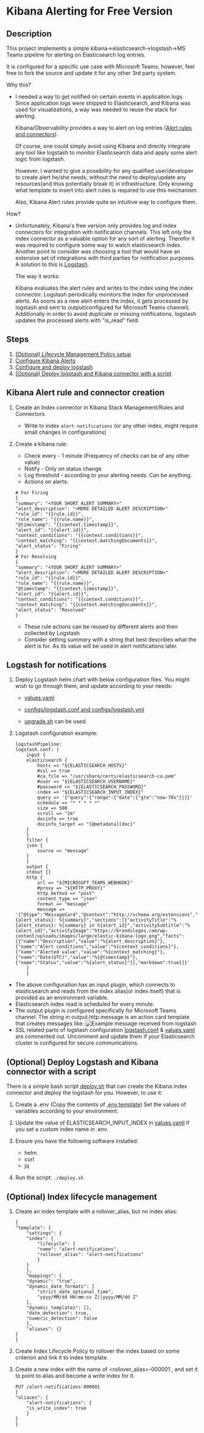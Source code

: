 # Kibana Alerting for Free Version

## Description

This project implements a simple kibana->elasticsearch->logstash->MS Teams pipeline for alerting on Elasticsearch log entries.

It is configured for a specific use case with Microsoft Teams, however, feel free to fork the source and update it for any other 3rd party system.

Why this?

- I needed a way to get notified on certain events in application logs. Since application logs were shipped to Elasticsearch, and Kibana was used for visualizations, a way was needed to reuse the stack for alerting.

    Kibana/Observability provides a way to alert on log entries ([Alert rules and connectors](https://www.elastic.co/guide/en/kibana/current/alerting-getting-started.html)). 

  Of course, one could simply avoid using Kibana and directly integrate any tool like logstash to monitor Elasticsearch data and apply some alert logic from logstash.

  However, I wanted to give a possibility for any qualified user/developer to create alert he/she needs, without the need to deploy/update any resources(and thus potentially break it) in infrastructure. Only knowing what template to insert into alert rules is required to use this mechanism.

  Also, Kibana Alert rules provide quite an intuitive way to configure them.

How?

- Unfortunately, Kibana's free version only provides log and index connectors for integration with notification channels. This left only the index connector as a valuable option for any sort of alerting. Therefor it was required to configure some way to watch elasticsearch index. Another point to consider was choosing a tool that would have an extensive set of integrations with third parties for notification purposes. A solution to this is [Logstash](https://www.elastic.co/guide/en/logstash/current/output-plugins.html).

  The way it works:
  
  Kibana evaluates the alert rules and writes to the index using the index connector. Logstash periodically monitors the index for unprocessed alerts. As soons as a new alert enters the index, it gets processed by logstash and sent to output(configured for Microsoft Teams channel). Additionally in order to avoid duplicate or missing notifications, logstash updates the processed alerts with "is_read" field.

## Steps

1. [(Optional) Lifecycle Management Policy setup](#optional-index-lifecycle-management)
2. [Configure Kibana Alerts](#kibana-alert-rule-and-connector)
3. [Configure and deploy logstash](#logstash-for-notifications)
4. [(Optional) Deploy logstash and Kibana connector with a script](#optional-deploy-logstash-and-kibana-connector-with-a-script)

## Kibana Alert rule and connector creation

1. Create an Index connector in Kibana Stack Management/Rules and Connectors

   - Write to index `alert-notifications` (or any other index, might require small changes in configurations)

2. Create a kibana rule:

   - Check every - 1 minute (Frequency of checks can be of any other value)
   - Notify - Only on status change
   - Log threshold - according to your alerting needs. Can be anything.
   - Actions on alerts:

   ```
   # For Firing
   {
   "summary": "<YOUR SHORT ALERT SUMMARY>"
   "alert_description": "<MORE DETAILED ALERT DESCRIPTION>"
   "rule_id": "{{rule.id}}",
   "rule_name": "{{rule.name}}",
   "@timestamp": "{{context.timestamp}}",
   "alert_id": "{{alert.id}}",
   "context_conditions": "{{context.conditions}}",
   "context_matching": "{{context.matchingDocuments}}",
   "alert_status": "Firing"
   }
   # For Resolving
   {
   "summary": "<YOUR SHORT ALERT SUMMARY>"
   "alert_description": "<MORE DETAILED ALERT DESCRIPTION>"
   "rule_id": "{{rule.id}}",
   "rule_name": "{{rule.name}}",
   "@timestamp": "{{context.timestamp}}",
   "alert_id": "{{alert.id}}",
   "context_conditions": "{{context.conditions}}",
   "context_matching": "{{context.matchingDocuments}}",
   "alert_status": "Resolved"
   }
   ```

   - These rule actions can be reused by different alerts and then collected by Logstash
   - Consider setting _summary_ with a string that best describes what the alert is for. As its value will be used in alert notifications later.

## Logstash for notifications

1. Deploy Logstash helm chart with below configuration files. You might wish to go through them, and update according to your needs:

   - [values.yaml](./values.yaml)
   - [configs/logstash.conf and configs/logstash.yml](./configs/)

   - [upgrade.sh](./upgrade.sh) can be used.

2. Logstash configuration example:
   ```
   logstashPipeline:
   logstash.conf: |
       input {
       elasticsearch {
           hosts => "${ELASTICSEARCH_HOSTS}"
           #ssl => true
           #ca_file => "/usr/share/certs/elasticsearch-ca.pem"
           #user => "${ELASTICSEARCH_USERNAME}"
           #password => "${ELASTICSEARCH_PASSWORD}"
           index => "${ELASTICSEARCH_INPUT_INDEX}"
           query => '{"query":{"range":{"date":{"gte":"now-70s"}}}}'
           schedule => "* * * * *"
           size => 500
           scroll => "1m"
           docinfo => true
           docinfo_target => "[@metadata][doc]"
       }
       }
       filter {
       json {
           source => "message"
       }
       }
       output {
       stdout {}
       http {
           url => "${MICROSOFT_TEAMS_WEBHOOK}"
           #proxy => "${HTTP_PROXY}"
           http_method => "post"
           content_type => "json"
           format => "message"
           message => '{"@type":"MessageCard","@context":"http://schema.org/extensions","themeColor":"0076D7","summary":"%{alert_status}: %{summary}","sections":[{"activityTitle":"%{alert_status}: %{summary} in %{alert_id}","activitySubtitle":"%{alert_id}","activityImage":"https://brandslogos.com/wp-content/uploads/images/large/elastic-kibana-logo.png","facts":[{"name":"Description","value":"%{alert_description}"},{"name":"Alert conditions","value":"%{context_conditions}"},{"name":"Alerted value","value":"%{context_matching}"},{"name":"Date(UTC)","value":"%{@timestamp}"},{"name":"Status","value":"%{alert_status}"}],"markdown":true}]}'
       }
       }
   ```

- The above configuration has an input plugin, which connects to elasticsearch and reads from the index alias(or index itself) that is provided as an environment variable.
- Elasticsearch index read is scheduled for every minute.
- The output plugin is configured specifically for Microsoft Teams channel. The string in output.http.message is an action card template that creates messages like:
  ![Example message received from logstash](images/MicrosoftTeamsAlertNotification.jpg)
- SSL related parts of logstash configuration [logstash.conf](configs/logstash.conf) & [values.yaml](values.yaml) are commented out. Uncomment and update them if your Elasticsearch cluster is configured for secure communications.

## (Optional) Deploy Logstash and Kibana connector with a script

There is a simple bash script [deploy.sh](deploy.sh) that can create the Kibana index connector and deploy the logstash for you. However, to use it:

1. Create a .env (Copy the contents of [.env.template](./.env.template))
   Set the values of variables according to your environment.
2. Update the value of ELASTICSEARCH_INPUT_INDEX in [values.yaml](values.yaml) if you set a custom index name in .env.
3. Ensure you have the following software installed:

   - helm
   - curl
   - jq

4. Run the script: `./deploy.sh`

## (Optional) Index lifecycle management

1. Create an index template with a rollover_alias, but no index alias:

   ```
   {
   "template": {
       "settings": {
       "index": {
           "lifecycle": {
           "name": "alert-notifications",
           "rollover_alias": "alert-notifications"
           }
       }
       },
       "mappings": {
       "dynamic": "true",
       "dynamic_date_formats": [
           "strict_date_optional_time",
           "yyyy/MM/dd HH:mm:ss Z||yyyy/MM/dd Z"
       ],
       "dynamic_templates": [],
       "date_detection": true,
       "numeric_detection": false
       },
       "aliases": {}
   }
   }
   ```

2. Create Index Lifecycle Policy to rollover the index based on some criterion and link it to index template.

3. Create a new index with the name of <rollover_alias>-000001 , and set it to point to alias <rollover-alias> and become a write index for it.

   ```
   PUT /alert-notifications-000001
   {
   "aliases": {
       "alert-notifications": {
       "is_write_index": true
       }
   }
   }
   ```
